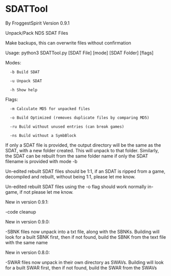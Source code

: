 # SDATTool
By FroggestSpirit Version 0.9.1

Unpack/Pack NDS SDAT Files

Make backups, this can overwrite files without confirmation

Usage: python3 SDATTool.py [SDAT File] [mode] [SDAT Folder] [flags]

Modes: 

      -b Build SDAT

      -u Unpack SDAT
      
      -h Show help

Flags:

      -m Calculate MD5 for unpacked files
      
      -o Build Optimized (removes duplicate files by comparing MD5)
      
      -ru Build without unused entries (can break games)
      
      -ns Build without a SymbBlock
      
If only a SDAT file is provided, the output directory will be the same as the SDAT, with a new folder created. This will unpack to that folder. Similarly, the SDAT can be rebuilt from the same folder name if only the SDAT filename is provided with mode -b

Un-edited rebuilt SDAT files should be 1:1, if an SDAT is ripped from a game, decompiled and rebuilt, without being 1:1, please let me know.

Un-edited rebuilt SDAT files using the -o flag should work normally in-game, if not please let me know.


New in version 0.9.1:

-code cleanup

New in version 0.9.0:

-SBNK files now unpack into a txt file, along with the SBNKs. Building will look for a built SBNK first, then if not found, build the SBNK from the text file with the same name

New in version 0.8.0:

-SWAR files now unpack in their own directory as SWAVs. Building will look for a built SWAR first, then if not found, build the SWAR from the SWAVs

